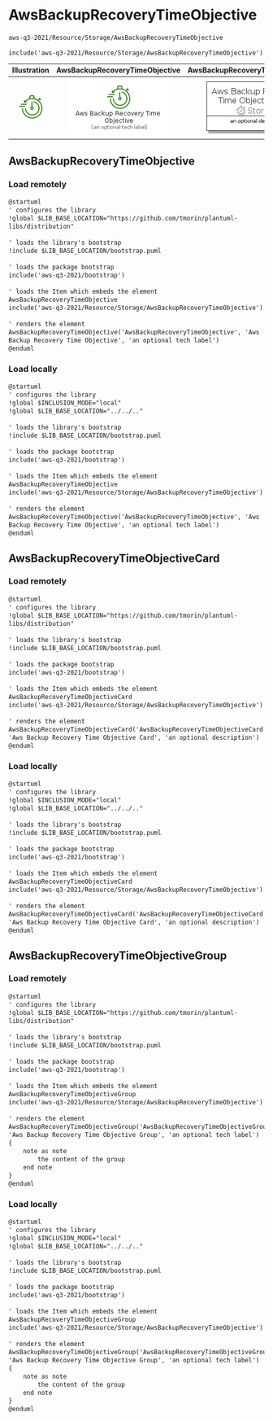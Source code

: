# AwsBackupRecoveryTimeObjective


```text
aws-q3-2021/Resource/Storage/AwsBackupRecoveryTimeObjective
```

```text
include('aws-q3-2021/Resource/Storage/AwsBackupRecoveryTimeObjective')
```



| Illustration | AwsBackupRecoveryTimeObjective | AwsBackupRecoveryTimeObjectiveCard | AwsBackupRecoveryTimeObjectiveGroup |
| :---: | :---: | :---: | :---: |
| ![illustration for Illustration](../../../aws-q3-2021/Resource/Storage/AwsBackupRecoveryTimeObjective.png) | ![illustration for AwsBackupRecoveryTimeObjective](../../../aws-q3-2021/Resource/Storage/AwsBackupRecoveryTimeObjective.Local.png) | ![illustration for AwsBackupRecoveryTimeObjectiveCard](../../../aws-q3-2021/Resource/Storage/AwsBackupRecoveryTimeObjectiveCard.Local.png) | ![illustration for AwsBackupRecoveryTimeObjectiveGroup](../../../aws-q3-2021/Resource/Storage/AwsBackupRecoveryTimeObjectiveGroup.Local.png) |




## AwsBackupRecoveryTimeObjective

### Load remotely
```plantuml
@startuml
' configures the library
!global $LIB_BASE_LOCATION="https://github.com/tmorin/plantuml-libs/distribution"

' loads the library's bootstrap
!include $LIB_BASE_LOCATION/bootstrap.puml

' loads the package bootstrap
include('aws-q3-2021/bootstrap')

' loads the Item which embeds the element AwsBackupRecoveryTimeObjective
include('aws-q3-2021/Resource/Storage/AwsBackupRecoveryTimeObjective')

' renders the element
AwsBackupRecoveryTimeObjective('AwsBackupRecoveryTimeObjective', 'Aws Backup Recovery Time Objective', 'an optional tech label')
@enduml
```

### Load locally
```plantuml
@startuml
' configures the library
!global $INCLUSION_MODE="local"
!global $LIB_BASE_LOCATION="../../.."

' loads the library's bootstrap
!include $LIB_BASE_LOCATION/bootstrap.puml

' loads the package bootstrap
include('aws-q3-2021/bootstrap')

' loads the Item which embeds the element AwsBackupRecoveryTimeObjective
include('aws-q3-2021/Resource/Storage/AwsBackupRecoveryTimeObjective')

' renders the element
AwsBackupRecoveryTimeObjective('AwsBackupRecoveryTimeObjective', 'Aws Backup Recovery Time Objective', 'an optional tech label')
@enduml
```

## AwsBackupRecoveryTimeObjectiveCard

### Load remotely
```plantuml
@startuml
' configures the library
!global $LIB_BASE_LOCATION="https://github.com/tmorin/plantuml-libs/distribution"

' loads the library's bootstrap
!include $LIB_BASE_LOCATION/bootstrap.puml

' loads the package bootstrap
include('aws-q3-2021/bootstrap')

' loads the Item which embeds the element AwsBackupRecoveryTimeObjectiveCard
include('aws-q3-2021/Resource/Storage/AwsBackupRecoveryTimeObjective')

' renders the element
AwsBackupRecoveryTimeObjectiveCard('AwsBackupRecoveryTimeObjectiveCard', 'Aws Backup Recovery Time Objective Card', 'an optional description')
@enduml
```

### Load locally
```plantuml
@startuml
' configures the library
!global $INCLUSION_MODE="local"
!global $LIB_BASE_LOCATION="../../.."

' loads the library's bootstrap
!include $LIB_BASE_LOCATION/bootstrap.puml

' loads the package bootstrap
include('aws-q3-2021/bootstrap')

' loads the Item which embeds the element AwsBackupRecoveryTimeObjectiveCard
include('aws-q3-2021/Resource/Storage/AwsBackupRecoveryTimeObjective')

' renders the element
AwsBackupRecoveryTimeObjectiveCard('AwsBackupRecoveryTimeObjectiveCard', 'Aws Backup Recovery Time Objective Card', 'an optional description')
@enduml
```

## AwsBackupRecoveryTimeObjectiveGroup

### Load remotely
```plantuml
@startuml
' configures the library
!global $LIB_BASE_LOCATION="https://github.com/tmorin/plantuml-libs/distribution"

' loads the library's bootstrap
!include $LIB_BASE_LOCATION/bootstrap.puml

' loads the package bootstrap
include('aws-q3-2021/bootstrap')

' loads the Item which embeds the element AwsBackupRecoveryTimeObjectiveGroup
include('aws-q3-2021/Resource/Storage/AwsBackupRecoveryTimeObjective')

' renders the element
AwsBackupRecoveryTimeObjectiveGroup('AwsBackupRecoveryTimeObjectiveGroup', 'Aws Backup Recovery Time Objective Group', 'an optional tech label') {
    note as note
        the content of the group
    end note
}
@enduml
```

### Load locally
```plantuml
@startuml
' configures the library
!global $INCLUSION_MODE="local"
!global $LIB_BASE_LOCATION="../../.."

' loads the library's bootstrap
!include $LIB_BASE_LOCATION/bootstrap.puml

' loads the package bootstrap
include('aws-q3-2021/bootstrap')

' loads the Item which embeds the element AwsBackupRecoveryTimeObjectiveGroup
include('aws-q3-2021/Resource/Storage/AwsBackupRecoveryTimeObjective')

' renders the element
AwsBackupRecoveryTimeObjectiveGroup('AwsBackupRecoveryTimeObjectiveGroup', 'Aws Backup Recovery Time Objective Group', 'an optional tech label') {
    note as note
        the content of the group
    end note
}
@enduml
```


